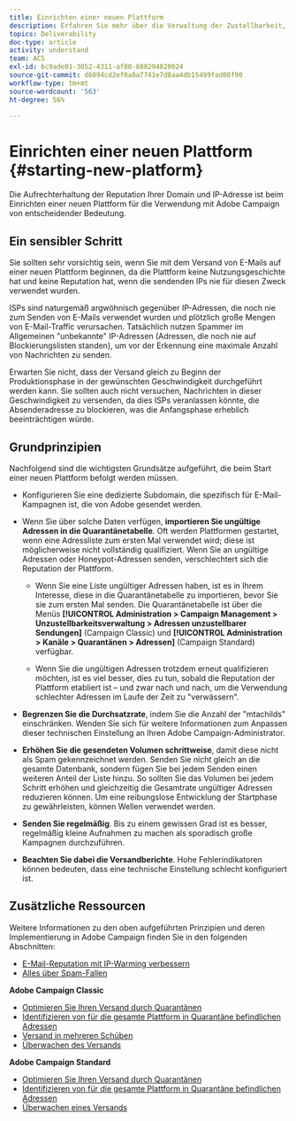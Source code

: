 ```yaml
---
title: Einrichten einer neuen Plattform
description: Erfahren Sie mehr über die Verwaltung der Zustellbarkeit, wenn Sie eine neue Plattform mit Adobe Campaign starten.
topics: Deliverability
doc-type: article
activity: understand
team: ACS
exl-id: 6c9ade01-3052-4311-af80-888294820024
source-git-commit: d6094cd2ef0a8a7741e7d8aa4db15499fad08f90
workflow-type: tm+mt
source-wordcount: '563'
ht-degree: 56%

---
```


# Einrichten einer neuen Plattform {#starting-new-platform}

Die Aufrechterhaltung der Reputation Ihrer Domain und IP-Adresse ist beim Einrichten einer neuen Plattform für die Verwendung mit Adobe Campaign von entscheidender Bedeutung.

## Ein sensibler Schritt

Sie sollten sehr vorsichtig sein, wenn Sie mit dem Versand von E-Mails auf einer neuen Plattform beginnen, da die Plattform keine Nutzungsgeschichte hat und keine Reputation hat, wenn die sendenden IPs nie für diesen Zweck verwendet wurden.

ISPs sind naturgemäß argwöhnisch gegenüber IP-Adressen, die noch nie zum Senden von E-Mails verwendet wurden und plötzlich große Mengen von E-Mail-Traffic verursachen. Tatsächlich nutzen Spammer im Allgemeinen &quot;unbekannte&quot; IP-Adressen (Adressen, die noch nie auf Blockierungslisten standen), um vor der Erkennung eine maximale Anzahl von Nachrichten zu senden.

Erwarten Sie nicht, dass der Versand gleich zu Beginn der Produktionsphase in der gewünschten Geschwindigkeit durchgeführt werden kann. Sie sollten auch nicht versuchen, Nachrichten in dieser Geschwindigkeit zu versenden, da dies ISPs veranlassen könnte, die Absenderadresse zu blockieren, was die Anfangsphase erheblich beeinträchtigen würde.

## Grundprinzipien

Nachfolgend sind die wichtigsten Grundsätze aufgeführt, die beim Start einer neuen Plattform befolgt werden müssen.

* Konfigurieren Sie eine dedizierte Subdomain, die spezifisch für E-Mail-Kampagnen ist, die von Adobe gesendet werden.

* Wenn Sie über solche Daten verfügen, **importieren Sie ungültige Adressen in die Quarantänetabelle**.
Oft werden Plattformen gestartet, wenn eine Adressliste zum ersten Mal verwendet wird; diese ist möglicherweise nicht vollständig qualifiziert. Wenn Sie an ungültige Adressen oder Honeypot-Adressen senden, verschlechtert sich die Reputation der Plattform.

   * Wenn Sie eine Liste ungültiger Adressen haben, ist es in Ihrem Interesse, diese in die Quarantänetabelle zu importieren, bevor Sie sie zum ersten Mal senden. Die Quarantänetabelle ist über die Menüs **[!UICONTROL Administration > Campaign Management > Unzustellbarkeitsverwaltung > Adressen unzustellbarer Sendungen]** (Campaign Classic) und **[!UICONTROL Administration > Kanäle > Quarantänen > Adressen]** (Campaign Standard) verfügbar.

   * Wenn Sie die ungültigen Adressen trotzdem erneut qualifizieren möchten, ist es viel besser, dies zu tun, sobald die Reputation der Plattform etabliert ist – und zwar nach und nach, um die Verwendung schlechter Adressen im Laufe der Zeit zu &quot;verwässern&quot;.

* **Begrenzen Sie die Durchsatzrate**, indem Sie die Anzahl der &quot;mtachilds&quot; einschränken. Wenden Sie sich für weitere Informationen zum Anpassen dieser technischen Einstellung an Ihren Adobe Campaign-Administrator.

* **Erhöhen Sie die gesendeten Volumen schrittweise**, damit diese nicht als Spam gekennzeichnet werden. Senden Sie nicht gleich an die gesamte Datenbank, sondern fügen Sie bei jedem Senden einen weiteren Anteil der Liste hinzu. So sollten Sie das Volumen bei jedem Schritt erhöhen und gleichzeitig die Gesamtrate ungültiger Adressen reduzieren können. Um eine reibungslose Entwicklung der Startphase zu gewährleisten, können Wellen verwendet werden.

* **Senden Sie regelmäßig**. Bis zu einem gewissen Grad ist es besser, regelmäßig kleine Aufnahmen zu machen als sporadisch große Kampagnen durchzuführen.
* **Beachten Sie dabei die Versandberichte**. Hohe Fehlerindikatoren können bedeuten, dass eine technische Einstellung schlecht konfiguriert ist.

## Zusätzliche Ressourcen

Weitere Informationen zu den oben aufgeführten Prinzipien und deren Implementierung in Adobe Campaign finden Sie in den folgenden Abschnitten:

* [E-Mail-Reputation mit IP-Warming verbessern](../../help/additional-resources/increase-reputation-with-ip-warming.md)
* [Alles über Spam-Fallen](../../help/additional-resources/all-about-spam-traps.md)

**Adobe Campaign Classic**

* [Optimieren Sie Ihren Versand durch Quarantänen](https://experienceleague.adobe.com/docs/campaign-classic/using/sending-messages/monitoring-deliveries/understanding-quarantine-management.html?lang=de#optimizing-your-delivery-through-quarantines)
* [Identifizieren von für die gesamte Plattform in Quarantäne befindlichen Adressen](https://experienceleague.adobe.com/docs/campaign-classic/using/sending-messages/monitoring-deliveries/understanding-quarantine-management.html?lang=de#identifying-quarantined-addresses-for-the-entire-platform)
* [Versand in mehreren Schüben](https://experienceleague.adobe.com/docs/campaign-classic/using/sending-messages/key-steps-when-creating-a-delivery/steps-sending-the-delivery.html?lang=de#sending-using-multiple-waves)
* [Überwachen des Versands](https://experienceleague.adobe.com/docs/campaign-classic/using/sending-messages/monitoring-deliveries/about-delivery-monitoring.html?lang=de#sending-messages)

**Adobe Campaign Standard**

* [Optimieren Sie Ihren Versand durch Quarantänen](https://experienceleague.adobe.com/docs/campaign-standard/using/testing-and-sending/monitoring-messages/understanding-quarantine-management.html?lang=de#optimizing-your-delivery-through-quarantines)
* [Identifizieren von für die gesamte Plattform in Quarantäne befindlichen Adressen](https://experienceleague.adobe.com/docs/campaign-standard/using/testing-and-sending/monitoring-messages/understanding-quarantine-management.html?lang=de)
* [Überwachen eines Versands](https://experienceleague.adobe.com/docs/campaign-standard/using/testing-and-sending/monitoring-messages/monitoring-a-delivery.html?lang=de)
